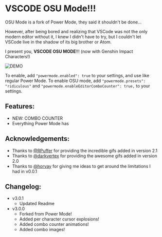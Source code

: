 # VSCODE OSU Mode!!!

OSU Mode is a fork of Power Mode, they said it shouldn't be done...

However, after being bored and realizing that VSCode was not the only modern editor without it, I knew I didn't have to try, but I couldn't let VSCode live in the shadow of its big brother or Atom.

I present you, **VSCODE OSU MODE**!!! (now with Genshin Impact Characters!)

![DEMO](https://raw.githubusercontent.com/ao-shen/vscode-power-mode/master/images/demo-osu.gif)

To enable, add `"powermode.enabled": true` to your settings, and use like regular Power Mode.
To enable OSU mode, add `"powermode.presets": "ridiculous"` and `"powermode.enableEditorComboCounter": true,` to your settings.

## Features:
* NEW: COMBO COUNTER
* Everything Power Mode has

## Acknowledgements:
* Thanks to [@RPuffer](https://github.com/RPuffer) for providing the incredible gifs added in version 2.1 
* Thanks to [@darkvertex](https://github.com/darkvertex) for providing the awesome gifs added in version 2.0
* Thanks to [@horvay](https://github.com/horvay) for giving me ideas to get around the limitations I had in v0.0.1

## Changelog:
- v3.0.1
  - Updated Readme
- v3.0.0
  - Forked from Power Mode!
  - Added per character cursor explosions!
  - Added combo counter animations!
  - Added combo images!